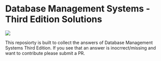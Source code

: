 # Database Management Systems - Third Edition Solutions


![](https://images-na.ssl-images-amazon.com/images/I/51ssbAeFyaL._SX383_BO1,204,203,200_.jpg)


This reposiorty is built to collect the answers of Database Management Systems Third Edition.
If you see that an answer is inocrrect/missing and want to contribute please submit a PR.


